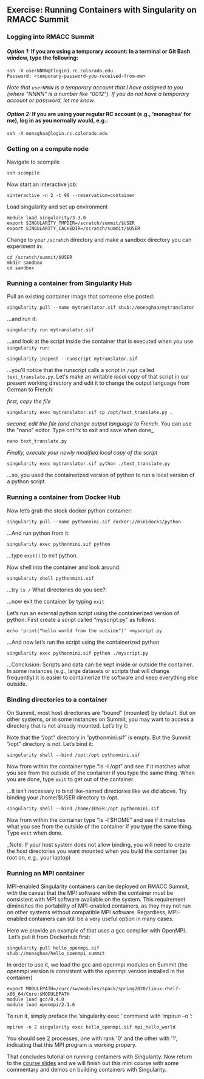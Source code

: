 ## Exercise: Running Containers with Singularity on RMACC Summit

### Logging into RMACC Summit

#### _Option 1:_ If you are using a temporary account: In a terminal or Git Bash window, type the following:
```
ssh -X userNNNN@tlogin1.rc.colorado.edu
Password: <temporary-password-you-received-from-me>
```
_Note that `userNNNN` is a temporary account that I have assigned to you (where "NNNN" is a number like "0012"). If you do not have a temporary account or password, let me know._

#### _Option 2:_ If you are using your regular RC account (e.g., ‘monaghaa’ for me), log in as you normally would, e.g.:
 ```
ssh -X monaghaa@login.rc.colorado.edu
```

### Getting on a compute node

Navigate to scompile
```
ssh scompile
```

Now start an interactive job:
```
sinteractive -n 2 -t 90 --reservation=container
```

Load singularity and set up environment
```
module load singularity/3.3.0
export SINGULARITY_TMPDIR=/scratch/summit/$USER
export SINGULARITY_CACHEDIR=/scratch/summit/$USER 
```

Change to your `/scratch` directory and make a sandbox directory you can experiment in:
```
cd /scratch/summit/$USER 
mkdir sandbox
cd sandbox
```

### Running a container from Singularity Hub

 Pull an existing container image that someone else posted:
```
singularity pull --name mytranslator.sif shub://monaghaa/mytranslator
```

…and run it:
```
singularity run mytranslator.sif
```

 …and look at the script inside the container that is executed when you use `singularity run`:
```
singularity inspect --runscript mytranslator.sif
```

...you'll notice that the runscript calls a script in `/opt` called `text_translate.py`. Let's make an writable _local_ copy of that script in our present working directory and edit it to change the output language from German to French:

_first, copy the file_
```
singularity exec mytranslator.sif cp /opt/text_translate.py .
```
_second, edit the file (and change output language to French_. You can use the "nano" editor. Type cntl^x to exit and save when done_
```
nano text_translate.py
```
_Finally, execute your newly modified _local_ copy of the script_
```
singularity exec mytranslator.sif python ./text_translate.py
```
...so, you used the containerized version of python to run a local version of a python script.

### Running a container from Docker Hub

 Now let’s grab the stock docker python container:
```
singularity pull --name pythonmini.sif docker://minidocks/python
```

 …And run python from it:
```
singularity exec pythonmini.sif python
```

…type `exit()` to exit python.

Now shell into the container and look around:
```
singularity shell pythonmini.sif
```

 …try `ls /` What directories do you see?:
 
 ...now exit the container by typing `exit`

Let’s run an external python script using the containerized version of python: 
First create a script called “myscript.py” as follows:
```
echo 'print("hello world from the outside")' >myscript.py
```

…And now let’s run the script using the containerized python
```
singularity exec pythonmini.sif python ./myscript.py
```

…Conclusion: Scripts and data can be kept inside or outside the container. In some instances (e.g., large datasets or scripts that will change frequently) it is easier to containerize the software and keep everything else outside.

### Binding directories to a container

On Summit, most host directories are “bound” (mounted) by default. But on other systems, or in some instances on Summit, you may want to access a directory that is not already mounted.
Let’s try it:

Note that the “/opt” directory in ”pythonmini.sif” is empty. But the Summit ”/opt” directory is not.  Let’s bind it:
```
singularity shell --bind /opt:/opt pythonmini.sif
```

Now from within the container type "ls -l /opt" and see if it matches what you see from the outside of the container if you type the same thing. When you are done, type `exit` to get out of the container.

 …It isn’t necessary to bind like-named directories like we did above. Try binding your /home/$USER directory to /opt.
```
singularity shell --bind /home/$USER:/opt pythonmini.sif
```

Now from within the container type "ls -l $HOME" and see if it matches what you see from the outside of the container if you type the same thing. Type `exit` when done.

_Note: If your host system does not allow binding, you will need to create the host directories you want mounted when you build the container (as root on, e.g., your laptop)

### Running an MPI container

MPI-enabled Singularity containers can be deployed on RMACC Summit, with the caveat that the MPI software within the container must be consistent with MPI software available on the system. This requirement diminishes the portability of MPI-enabled containers, as they may not run on other systems without compatible MPI software. Regardless, MPI-enabled containers can still be a very useful option in many cases.   

Here we provide an example of that uses a gcc compiler with OpenMPI.  Let’s pull it from Dockerhub first:

```
singularity pull hello_openmpi.sif shub://monaghaa/hello_openmpi_summit
```

In order to use it, we load the gcc and openmpi modules on Summit (the openmpi version is consistent with the openmpi version installed in the container)
```	
export MODULEPATH=/curc/sw/modules/spack/spring2020/linux-rhel7-x86_64/Core:$MODULEPATH
module load gcc/8.4.0
module load openmpi/2.1.6
```

To run it, simply preface the ‘singularity exec <stuff>’ command with ‘mpirun –n <numprocs>’:

```
mpirun -n 2 singularity exec hello_openmpi.sif mpi_hello_world
```

You should see 2 processes, one with rank '0' and the other with '1', indicating that this MPI program is working propery.

That concludes tutorial on running containers with Singularity.  Now return to the [course slides](https://github.com/ResearchComputing/Container_tutorial_Spring_2020/blob/master/Containers-Spring2020.pdf) and we will finish out this mini course with some commentary and demos on building containers with Singularity. 

